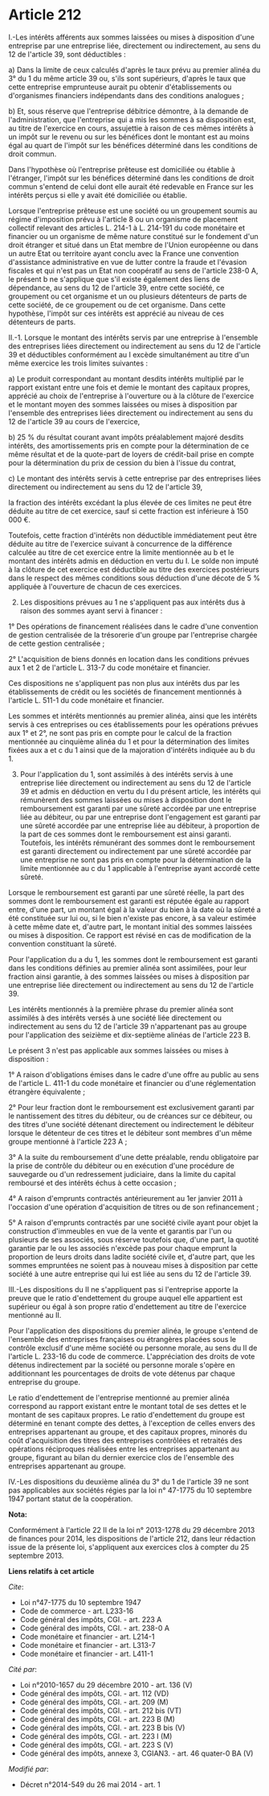 # Article 212

I.-Les intérêts afférents aux sommes laissées ou mises à disposition d'une entreprise par une entreprise liée, directement ou
indirectement, au sens du 12 de l'article 39, sont déductibles : 

a) Dans la limite de ceux calculés d'après le taux prévu au premier alinéa du 3° du 1 du même article 39 ou, s'ils sont
supérieurs, d'après le taux que cette entreprise emprunteuse aurait pu obtenir d'établissements ou d'organismes financiers
indépendants dans des conditions analogues ; 

b) Et, sous réserve que l'entreprise débitrice démontre, à la demande de l'administration, que l'entreprise qui a mis les
sommes à sa disposition est, au titre de l'exercice en cours, assujettie à raison de ces mêmes intérêts à un impôt sur le
revenu ou sur les bénéfices dont le montant est au moins égal au quart de l'impôt sur les bénéfices déterminé dans les
conditions de droit commun. 

Dans l'hypothèse où l'entreprise prêteuse est domiciliée ou établie à l'étranger, l'impôt sur les bénéfices déterminé dans
les conditions de droit commun s'entend de celui dont elle aurait été redevable en France sur les intérêts perçus si elle y
avait été domiciliée ou établie. 

Lorsque l'entreprise prêteuse est une société ou un groupement soumis au régime d'imposition prévu à l'article 8 ou un
organisme de placement collectif relevant des articles L. 214-1 à L. 214-191 du code monétaire et financier ou un organisme
de même nature constitué sur le fondement d'un droit étranger et situé dans un Etat membre de l'Union européenne ou dans un
autre Etat ou territoire ayant conclu avec la France une convention d'assistance administrative en vue de lutter contre la
fraude et l'évasion fiscales et qui n'est pas un Etat non coopératif au sens de l'article 238-0 A, le présent b ne s'applique
que s'il existe également des liens de dépendance, au sens du 12 de l'article 39, entre cette société, ce groupement ou cet
organisme et un ou plusieurs détenteurs de parts de cette société, de ce groupement ou de cet organisme. Dans cette
hypothèse, l'impôt sur ces intérêts est apprécié au niveau de ces détenteurs de parts. 

II.-1. Lorsque le montant des intérêts servis par une entreprise à l'ensemble des entreprises liées directement ou
indirectement au sens du 12 de l'article 39 et déductibles conformément au I excède simultanément au titre d'un même exercice
les trois limites suivantes : 

a) Le produit correspondant au montant desdits intérêts multiplié par le rapport existant entre une fois et demie le montant
des capitaux propres, apprécié au choix de l'entreprise à l'ouverture ou à la clôture de l'exercice et le montant moyen des
sommes laissées ou mises à disposition par l'ensemble des entreprises liées directement ou indirectement au sens du 12 de
l'article 39 au cours de l'exercice, 

b) 25 % du résultat courant avant impôts préalablement majoré desdits intérêts, des amortissements pris en compte pour la
détermination de ce même résultat et de la quote-part de loyers de crédit-bail prise en compte pour la détermination du prix
de cession du bien à l'issue du contrat, 

c) Le montant des intérêts servis à cette entreprise par des entreprises liées directement ou indirectement au sens du 12 de
l'article 39, 

la fraction des intérêts excédant la plus élevée de ces limites ne peut être déduite au titre de cet exercice, sauf si cette
fraction est inférieure à 150 000 €. 

Toutefois, cette fraction d'intérêts non déductible immédiatement peut être déduite au titre de l'exercice suivant à
concurrence de la différence calculée au titre de cet exercice entre la limite mentionnée au b et le montant des intérêts
admis en déduction en vertu du I. Le solde non imputé à la clôture de cet exercice est déductible au titre des exercices
postérieurs dans le respect des mêmes conditions sous déduction d'une décote de 5 % appliquée à l'ouverture de chacun de ces
exercices. 

2. Les dispositions prévues au 1 ne s'appliquent pas aux intérêts dus à raison des sommes ayant servi à financer : 

1° Des opérations de financement réalisées dans le cadre d'une convention de gestion centralisée de la trésorerie d'un groupe
par l'entreprise chargée de cette gestion centralisée ; 

2° L'acquisition de biens donnés en location dans les conditions prévues aux 1 et 2 de l'article L. 313-7 du code monétaire
et financier. 

Ces dispositions ne s'appliquent pas non plus aux intérêts dus par les établissements de crédit ou les sociétés de
financement mentionnés à l'article L. 511-1 du code monétaire et financier. 

Les sommes et intérêts mentionnés au premier alinéa, ainsi que les intérêts servis à ces entreprises ou ces établissements
pour les opérations prévues aux 1° et 2°, ne sont pas pris en compte pour le calcul de la fraction mentionnée au cinquième
alinéa du 1 et pour la détermination des limites fixées aux a et c du 1 ainsi que de la majoration d'intérêts indiquée au b
du 1.

3. Pour l'application du 1, sont assimilés à des intérêts servis à une entreprise liée directement ou indirectement au sens
du 12 de l'article 39 et admis en déduction en vertu du I du présent article, les intérêts qui rémunèrent des sommes laissées
ou mises à disposition dont le remboursement est garanti par une sûreté accordée par une entreprise liée au débiteur, ou par
une entreprise dont l'engagement est garanti par une sûreté accordée par une entreprise liée au débiteur, à proportion de la
part de ces sommes dont le remboursement est ainsi garanti. Toutefois, les intérêts rémunérant des sommes dont le
remboursement est garanti directement ou indirectement par une sûreté accordée par une entreprise ne sont pas pris en compte
pour la détermination de la limite mentionnée au c du 1 applicable à l'entreprise ayant accordé cette sûreté. 

Lorsque le remboursement est garanti par une sûreté réelle, la part des sommes dont le remboursement est garanti est réputée
égale au rapport entre, d'une part, un montant égal à la valeur du bien à la date où la sûreté a été constituée sur lui ou,
si le bien n'existe pas encore, à sa valeur estimée à cette même date et, d'autre part, le montant initial des sommes
laissées ou mises à disposition. Ce rapport est révisé en cas de modification de la convention constituant la sûreté. 

Pour l'application du a du 1, les sommes dont le remboursement est garanti dans les conditions définies au premier alinéa
sont assimilées, pour leur fraction ainsi garantie, à des sommes laissées ou mises à disposition par une entreprise liée
directement ou indirectement au sens du 12 de l'article 39. 

Les intérêts mentionnés à la première phrase du premier alinéa sont assimilés à des intérêts versés à une société liée
directement ou indirectement au sens du 12 de l'article 39 n'appartenant pas au groupe pour l'application des seizième et
dix-septième alinéas de l'article 223 B. 

Le présent 3 n'est pas applicable aux sommes laissées ou mises à disposition : 

1° A raison d'obligations émises dans le cadre d'une offre au public au sens de l'article L. 411-1 du code monétaire et
financier ou d'une réglementation étrangère équivalente ; 

2° Pour leur fraction dont le remboursement est exclusivement garanti par le nantissement des titres du débiteur, ou de
créances sur ce débiteur, ou des titres d'une société détenant directement ou indirectement le débiteur lorsque le détenteur
de ces titres et le débiteur sont membres d'un même groupe mentionné à l'article 223 A ; 

3° A la suite du remboursement d'une dette préalable, rendu obligatoire par la prise de contrôle du débiteur ou en exécution
d'une procédure de sauvegarde ou d'un redressement judiciaire, dans la limite du capital remboursé et des intérêts échus à
cette occasion ; 

4° A raison d'emprunts contractés antérieurement au 1er janvier 2011 à l'occasion d'une opération d'acquisition de titres ou
de son refinancement ; 

5° A raison d'emprunts contractés par une société civile ayant pour objet la construction d'immeubles en vue de la vente et
garantis par l'un ou plusieurs de ses associés, sous réserve toutefois que, d'une part, la quotité garantie par le ou les
associés n'excède pas pour chaque emprunt la proportion de leurs droits dans ladite société civile et, d'autre part, que les
sommes empruntées ne soient pas à nouveau mises à disposition par cette société à une autre entreprise qui lui est liée au
sens du 12 de l'article 39. 

III.-Les dispositions du II ne s'appliquent pas si l'entreprise apporte la preuve que le ratio d'endettement du groupe auquel
elle appartient est supérieur ou égal à son propre ratio d'endettement au titre de l'exercice mentionné au II. 

Pour l'application des dispositions du premier alinéa, le groupe s'entend de l'ensemble des entreprises françaises ou
étrangères placées sous le contrôle exclusif d'une même société ou personne morale, au sens du II de l'article L. 233-16 du
code de commerce. L'appréciation des droits de vote détenus indirectement par la société ou personne morale s'opère en
additionnant les pourcentages de droits de vote détenus par chaque entreprise du groupe. 

Le ratio d'endettement de l'entreprise mentionné au premier alinéa correspond au rapport existant entre le montant total de
ses dettes et le montant de ses capitaux propres. Le ratio d'endettement du groupe est déterminé en tenant compte des dettes,
à l'exception de celles envers des entreprises appartenant au groupe, et des capitaux propres, minorés du coût d'acquisition
des titres des entreprises contrôlées et retraités des opérations réciproques réalisées entre les entreprises appartenant au
groupe, figurant au bilan du dernier exercice clos de l'ensemble des entreprises appartenant au groupe. 

IV.-Les dispositions du deuxième alinéa du 3° du 1 de l'article 39 ne sont pas applicables aux sociétés régies par la loi n°
47-1775 du 10 septembre 1947 portant statut de la coopération.

**Nota:**

Conformément à l'article 22 II de la loi n° 2013-1278 du 29 décembre 2013 de finances pour 2014, les dispositions de
l'article 212, dans leur rédaction issue de la présente loi, s'appliquent aux exercices clos à compter du 25 septembre 2013.

**Liens relatifs à cet article**

_Cite_:

  - Loi n°47-1775 du 10 septembre 1947
  - Code de commerce - art. L233-16
  - Code général des impôts, CGI. - art. 223 A
  - Code général des impôts, CGI. - art. 238-0 A
  - Code monétaire et financier - art. L214-1
  - Code monétaire et financier - art. L313-7
  - Code monétaire et financier - art. L411-1

_Cité par_:

  - Loi n°2010-1657 du 29 décembre 2010 - art. 136 (V)
  - Code général des impôts, CGI. - art. 112 (VD)
  - Code général des impôts, CGI. - art. 209 (M)
  - Code général des impôts, CGI. - art. 212 bis (VT)
  - Code général des impôts, CGI. - art. 223 B (M)
  - Code général des impôts, CGI. - art. 223 B bis (V)
  - Code général des impôts, CGI. - art. 223 I (M)
  - Code général des impôts, CGI. - art. 223 S (V)
  - Code général des impôts, annexe 3, CGIAN3. - art. 46 quater-0 BA (V)

_Modifié par_:

  - Décret n°2014-549 du 26 mai 2014 - art. 1

